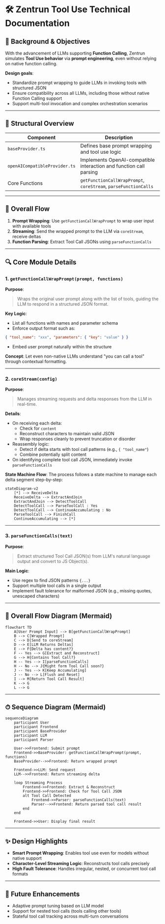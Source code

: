 # 🛠️ Zentrun Tool Use Technical Documentation

## 🎯 Background & Objectives

With the advancement of LLMs supporting **Function Calling**, Zentrun simulates **Tool Use behavior** via **prompt engineering**, even without relying on native function calling.

**Design goals**:
- Standardize prompt wrapping to guide LLMs in invoking tools with structured JSON
- Ensure compatibility across all LLMs, including those without native Function Calling support
- Support multi-tool invocation and complex orchestration scenarios

---

## 🧱 Structural Overview

| Component                      | Description                                                             |
|-------------------------------|-------------------------------------------------------------------------|
| `baseProvider.ts`             | Defines base prompt wrapping and tool use logic                         |
| `openAICompatibleProvider.ts` | Implements OpenAI-compatible interaction and function call parsing       |
| Core Functions                 | `getFunctionCallWrapPrompt`, `coreStream`, `parseFunctionCalls`         |

---

## 🔁 Overall Flow

1. **Prompt Wrapping**: Use `getFunctionCallWrapPrompt` to wrap user input with available tools
2. **Streaming**: Send the wrapped prompt to the LLM via `coreStream`, receive deltas
3. **Function Parsing**: Extract Tool Call JSONs using `parseFunctionCalls`

---

## 🔍 Core Module Details

### 1. `getFunctionCallWrapPrompt(prompt, functions)`

**Purpose**:
> Wraps the original user prompt along with the list of tools, guiding the LLM to respond in a structured JSON format.

**Key Logic**:
- List all functions with names and parameter schema
- Enforce output format such as:
```json
{ "tool_name": "xxx", "parameters": { "key": "value" } }
```
- Embed user prompt naturally within the structure

**Concept**:
Let even non-native LLMs understand "you can call a tool" through contextual formatting.

---

### 2. `coreStream(config)`

**Purpose**:
> Manages streaming requests and delta responses from the LLM in real-time.

**Details**:
- On receiving each delta:
  - Check for `content`
  - Reconstruct characters to maintain valid JSON
  - Wrap responses cleanly to prevent truncation or disorder
- Reassembly logic:
  - Detect if delta starts with tool call patterns (e.g., `{ "tool_name"`)
  - Combine potentially split content
- On identifying complete tool call JSON, immediately invoke `parseFunctionCalls`

**State Machine Flow**:
The process follows a state machine to manage each delta segment step-by-step:

```mermaid
stateDiagram-v2
    [*] --> ReceiveDelta
    ReceiveDelta --> ExtractAndJoin
    ExtractAndJoin --> DetectToolCall
    DetectToolCall --> ParseToolCall : Yes
    DetectToolCall --> ContinueAccumulating : No
    ParseToolCall --> FinishCall
    ContinueAccumulating --> [*]
```

---

### 3. `parseFunctionCalls(text)`

**Purpose**:
> Extract structured Tool Call JSON(s) from LLM's natural language output and convert to JS Object(s).

**Main Logic**:
- Use regex to find JSON patterns `{...}`
- Support multiple tool calls in a single output
- Implement fault tolerance for malformed JSON (e.g., missing quotes, unescaped characters)

---

## 🧭 Overall Flow Diagram (Mermaid)

```mermaid
flowchart TD
    A[User Prompt Input] --> B[getFunctionCallWrapPrompt]
    B --> C[Wrapped Prompt]
    C --> D[Send to coreStream]
    D --> E[LLM Returns Deltas]
    E --> F{Delta has content?}
    F -- Yes --> G[Extract and Reconstruct]
    G --> H{Contains Tool Call?}
    H -- Yes --> I[parseFunctionCalls]
    H -- No --> J{Might form Tool Call soon?}
    J -- Yes --> K[Keep Accumulating]
    J -- No --> L[Flush and Reset]
    I --> M[Return Tool Call Result]
    K --> G
    L --> G
```

---

## ⏱ Sequence Diagram (Mermaid)

```mermaid
sequenceDiagram
    participant User
    participant Frontend
    participant BaseProvider
    participant LLM
    participant Parser

    User->>Frontend: Submit prompt
    Frontend->>BaseProvider: getFunctionCallWrapPrompt(prompt, functions)
    BaseProvider-->>Frontend: Return wrapped prompt

    Frontend->>LLM: Send request
    LLM-->>Frontend: Return streaming delta

    loop Streaming Process
        Frontend->>Frontend: Extract & Reconstruct
        Frontend->>Frontend: Check for Tool Call JSON
        alt Tool Call Detected
            Frontend->>Parser: parseFunctionCalls(text)
            Parser-->>Frontend: Return parsed tool call result
        end
    end

    Frontend->>User: Display final result
```

---

## ✨ Design Highlights

- **Smart Prompt Wrapping**: Enables tool use even for models without native support
- **Character-Level Streaming Logic**: Reconstructs tool calls precisely
- **High Fault Tolerance**: Handles irregular, nested, or concurrent tool call formats

---

## 🔮 Future Enhancements

- Adaptive prompt tuning based on LLM model
- Support for nested tool calls (tools calling other tools)
- Stateful tool call tracking across multi-turn conversations

